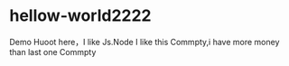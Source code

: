 # hellow-world2222
Demo
Huoot here，I like Js.Node
I like this Commpty,i have more money than last one Commpty
